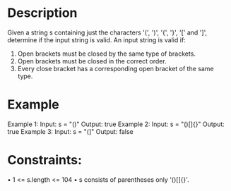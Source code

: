 # Description
Given a string s containing just the characters '(', ')', '{', '}', '[' and ']', determine if the input string is valid.
An input string is valid if:
1. Open brackets must be closed by the same type of brackets.
2. Open brackets must be closed in the correct order.
3. Every close bracket has a corresponding open bracket of the same type.

# Example
Example 1:
    Input: s = "()"
    Output: true
Example 2:
    Input: s = "()[]{}"
    Output: true
Example 3:
    Input: s = "(]"
    Output: false
 
# Constraints:
• 1 <= s.length <= 104
• s consists of parentheses only '()[]{}'.